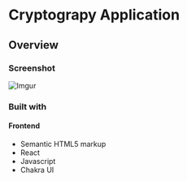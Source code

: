 # Cryptograpy Application

## Overview

### Screenshot

![Imgur](https://i.imgur.com/DRAph7s.png)

### Built with

#### Frontend
- Semantic HTML5 markup
- React
- Javascript
- Chakra UI